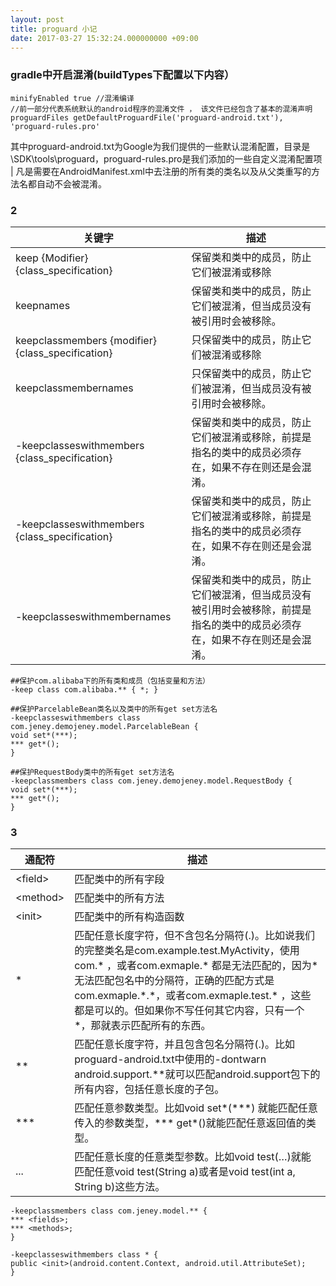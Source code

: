 ```yaml
---
layout: post
title: proguard 小记
date: 2017-03-27 15:32:24.000000000 +09:00
---
```



### gradle中开启混淆(buildTypes下配置以下内容） ###
	minifyEnabled true //混淆编译
	//前一部分代表系统默认的android程序的混淆文件 ， 该文件已经包含了基本的混淆声明
	proguardFiles getDefaultProguardFile('proguard-android.txt'), 'proguard-rules.pro'
其中proguard-android.txt为Google为我们提供的一些默认混淆配置，目录是\SDK\tools\proguard，proguard-rules.pro是我们添加的一些自定义混淆配置项 | 凡是需要在AndroidManifest.xml中去注册的所有类的类名以及从父类重写的方法名都自动不会被混淆。

### 2 ###
  | 关键字 | 描述 | 
  | ------------ | ------------- |
  |keep {Modifier} {class_specification} | 保留类和类中的成员，防止它们被混淆或移除  | 
  |keepnames | 保留类和类中的成员，防止它们被混淆，但当成员没有被引用时会被移除。  |
  |keepclassmembers {modifier} {class_specification}| 只保留类中的成员，防止它们被混淆或移除|
  |keepclassmembernames| 只保留类中的成员，防止它们被混淆，但当成员没有被引用时会被移除。|
  |-keepclasseswithmembers {class_specification}| 保留类和类中的成员，防止它们被混淆或移除，前提是指名的类中的成员必须存在，如果不存在则还是会混淆。|
  |-keepclasseswithmembers {class_specification}| 保留类和类中的成员，防止它们被混淆或移除，前提是指名的类中的成员必须存在，如果不存在则还是会混淆。|
  |-keepclasseswithmembernames|保留类和类中的成员，防止它们被混淆，但当成员没有被引用时会被移除，前提是指名的类中的成员必须存在，如果不存在则还是会混淆。|
  
 	##保护com.alibaba下的所有类和成员（包括变量和方法）
	-keep class com.alibaba.** { *; }
	
	##保护ParcelableBean类名以及类中的所有get set方法名
	-keepclasseswithmembers class 			
	com.jeney.demojeney.model.ParcelableBean {
    void set*(***);
    *** get*();
	}

	##保护RequestBody类中的所有get set方法名
	-keepclassmembers class com.jeney.demojeney.model.RequestBody {
    void set*(***);
    *** get*();
	}

### 3 ###
  | 通配符 | 描述 | 
  | ------------ | ------------- |
  |\<field\>|匹配类中的所有字段|
  |\<method\>|匹配类中的所有方法|
  |\<init\>|匹配类中的所有构造函数|
  | \* |匹配任意长度字符，但不含包名分隔符(.)。比如说我们的完整类名是com.example.test.MyActivity，使用  com.\* ，或者com.exmaple.\* 都是无法匹配的，因为\*无法匹配包名中的分隔符，正确的匹配方式是com.exmaple.\*.\*，或者com.exmaple.test.\* ，这些都是可以的。但如果你不写任何其它内容，只有一个\*，那就表示匹配所有的东西。|
  | ** |匹配任意长度字符，并且包含包名分隔符(.)。比如proguard-android.txt中使用的-dontwarn android.support.\*\*就可以匹配android.support包下的所有内容，包括任意长度的子包。|
  | \*\*\* |匹配任意参数类型。比如void set\*(\*\*\*) 就能匹配任意传入的参数类型，\*\*\*  get*()就能匹配任意返回值的类型。|
  | ... |匹配任意长度的任意类型参数。比如void test(…)就能匹配任意void test(String a)或者是void test(int a, String b)这些方法。|
  
    -keepclassmembers class com.jeney.model.** {
    *** <fields>;
    *** <methods>;
	}

	-keepclasseswithmembers class * {
    public <init>(android.content.Context, android.util.AttributeSet);
 	}